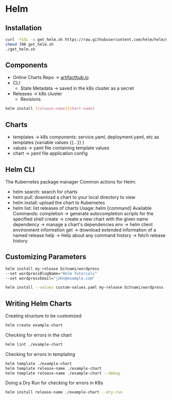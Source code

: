 # Helm

## Installation

```bash
curl -fsSL -o get_helm.sh https://raw.githubusercontent.com/helm/helm/main/scripts/get-helm-3
chmod 700 get_helm.sh
./get_helm.sh
```

## Components

- Online Charts Repo → [artifacthub.io](http://artifacthub.io)
- CLI
    - State Metadata → saved in the k8s cluster as a secret
- Releases → k8s cluster
    - Revisions

```bash
helm install [release-name][chart-name]
```

## Charts

- templates → k8s components: service.yaml, deployment.yaml, etc as templates (variable values {{…}} )
- values → yaml file containing template values
- chart → yaml file application config

## Helm CLI

The Kubernetes package manager
Common actions for Helm:

- helm search: search for charts
- helm pull: download a chart to your local directory to view
- helm install: upload the chart to Kubernetes
- helm list: list releases of charts
Usage:
helm [command]
Available Commands:
completion → generate autocompletion scripts for the specified shell
create → create a new chart with the given name
dependency → manage a chart's dependencies
env → helm client environment information
get → download extended information of a named release
help → Help about any command
history → fetch release history

## Customizing Parameters

```bash
helm install my-release bitnami/wordpress 
--set wordpressBlogName="Helm Tutorials"
--set wordpressEmail="john@example.com"

helm install --values custom-values.yaml my-release bitnami/wordpress
```

## Writing Helm Charts

Creating structure to be customized

```bash
helm create example-chart
```

Checking for errors in the chart

```bash
helm lint ./example-chart
```

Checking for errors in templating

```bash
helm template ./example-chart
helm template release-name ./example-chart
helm template release-name ./example-chart --debug
```

Doing a Dry Run for checking for errors in K8s

```bash
helm install release-name ./example-chart --dry-run
```